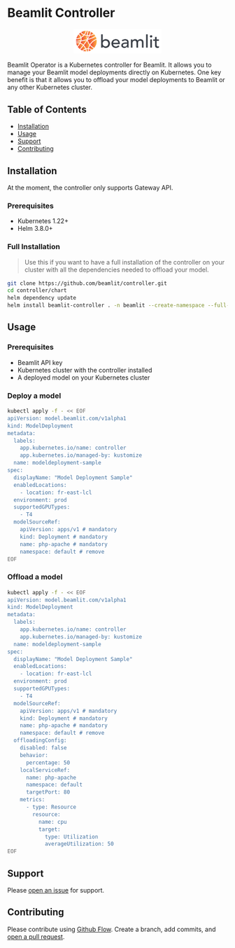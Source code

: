 # Beamlit Controller

<p align="center">
  <img src="./docs/assets/beamlit-logo.png" alt="Beamlit Controller" width="200" />
</p>

Beamlit Operator is a Kubernetes controller for Beamlit. It allows you to manage your Beamlit model deployments directly on Kubernetes.
One key benefit is that it allows you to offload your model deployments to Beamlit or any other Kubernetes cluster.

## Table of Contents

- [Installation](#installation)
- [Usage](#usage)
- [Support](#support)
- [Contributing](#contributing)

## Installation

At the moment, the controller only supports Gateway API.

### Prerequisites

- Kubernetes 1.22+
- Helm 3.8.0+

### Full Installation

> Use this if you want to have a full installation of the controller on your cluster with all the dependencies needed to offload your model.

```sh
git clone https://github.com/beamlit/controller.git
cd controller/chart
helm dependency update
helm install beamlit-controller . -n beamlit --create-namespace --full-install --
```

## Usage

### Prerequisites

- Beamlit API key
- Kubernetes cluster with the controller installed
- A deployed model on your Kubernetes cluster

### Deploy a model

```sh
kubectl apply -f - << EOF
apiVersion: model.beamlit.com/v1alpha1
kind: ModelDeployment
metadata:
  labels:
    app.kubernetes.io/name: controller
    app.kubernetes.io/managed-by: kustomize
  name: modeldeployment-sample
spec:
  displayName: "Model Deployment Sample"
  enabledLocations:
    - location: fr-east-lcl
  environment: prod
  supportedGPUTypes:
    - T4
  modelSourceRef:
    apiVersion: apps/v1 # mandatory
    kind: Deployment # mandatory
    name: php-apache # mandatory
    namespace: default # remove
EOF
```

### Offload a model

```sh
kubectl apply -f - << EOF
apiVersion: model.beamlit.com/v1alpha1
kind: ModelDeployment
metadata:
  labels:
    app.kubernetes.io/name: controller
    app.kubernetes.io/managed-by: kustomize
  name: modeldeployment-sample
spec:
  displayName: "Model Deployment Sample"
  enabledLocations:
    - location: fr-east-lcl
  environment: prod
  supportedGPUTypes:
    - T4
  modelSourceRef:
    apiVersion: apps/v1 # mandatory
    kind: Deployment # mandatory
    name: php-apache # mandatory
    namespace: default # remove
  offloadingConfig:
    disabled: false
    behavior:
      percentage: 50
    localServiceRef:
      name: php-apache
      namespace: default
      targetPort: 80
    metrics:
      - type: Resource
        resource:
          name: cpu
          target:
            type: Utilization
            averageUtilization: 50
EOF
```

## Support

Please [open an issue](https://github.com/beamlit/controller/issues/new) for support.

## Contributing

Please contribute using [Github Flow](https://guides.github.com/introduction/flow/). Create a branch, add commits, and [open a pull request](https://github.com/beamlit/controller/compare/).
